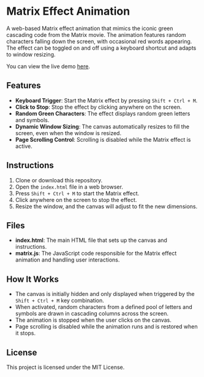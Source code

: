 # Matrix Effect Animation

A web-based Matrix effect animation that mimics the iconic green cascading code from the Matrix movie. The animation features random characters falling down the screen, with occasional red words appearing. The effect can be toggled on and off using a keyboard shortcut and adapts to window resizing.

You can view the live demo [here](https://ralphdp.github.io/Matrix-Code-Wall-Effect/).

## Features

- **Keyboard Trigger**: Start the Matrix effect by pressing `Shift + Ctrl + M`.
- **Click to Stop**: Stop the effect by clicking anywhere on the screen.
- **Random Green Characters**: The effect displays random green letters and symbols.
- **Dynamic Window Sizing**: The canvas automatically resizes to fill the screen, even when the window is resized.
- **Page Scrolling Control**: Scrolling is disabled while the Matrix effect is active.

## Instructions

1. Clone or download this repository.
2. Open the `index.html` file in a web browser.
3. Press `Shift + Ctrl + M` to start the Matrix effect.
4. Click anywhere on the screen to stop the effect.
5. Resize the window, and the canvas will adjust to fit the new dimensions.

## Files

- **index.html**: The main HTML file that sets up the canvas and instructions.
- **matrix.js**: The JavaScript code responsible for the Matrix effect animation and handling user interactions.

## How It Works

- The canvas is initially hidden and only displayed when triggered by the `Shift + Ctrl + M` key combination.
- When activated, random characters from a defined pool of letters and symbols are drawn in cascading columns across the screen.
- The animation is stopped when the user clicks on the canvas.
- Page scrolling is disabled while the animation runs and is restored when it stops.

## License

This project is licensed under the MIT License.
